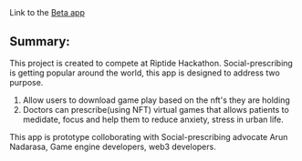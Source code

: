 
##
Link to the [Beta app](https://nextjsfractalfantasy-devbranch-deployv1-harrypks19-gmailcom.vercel.app/)

Summary:
--------

This project is created to compete at Riptide Hackathon. 
Social-prescribing is getting popular around the world, this app is designed to address two purpose.
1. Allow users to download game play based on the nft's they are holding
2. Doctors can prescribe(using NFT) virtual games that allows patients to medidate, focus and help them to reduce anxiety, stress in 
urban life.

This app is prototype colloborating with Social-prescribing advocate Arun Nadarasa, Game engine developers, web3 developers.



